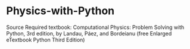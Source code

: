 # Physics-with-Python

Source Required textbook: Computational Physics: Problem Solving with Python, 3rd edition, by Landau, Páez, and Bordeianu (free Enlarged eTextbook Python Third Edition)


